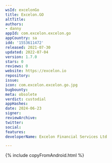 ```yaml
---
wsId: excelonGo
title: Excelon.GO
altTitle: 
authors:
- danny
appId: com.excelon.excelon.go
appCountry: sa
idd: '1553611472'
released: 2021-07-30
updated: 2022-07-04
version: 1.7.0
stars: 0
reviews: 0
website: https://excelon.io
repository: 
issue: 
icon: com.excelon.excelon.go.jpg
bugbounty: 
meta: obsolete
verdict: custodial
appHashes: 
date: 2024-06-23
signer: 
reviewArchive: 
twitter: 
social: 
features: 
developerName: Excelon Financial Services Ltd

---
```


{% include copyFromAndroid.html %}

